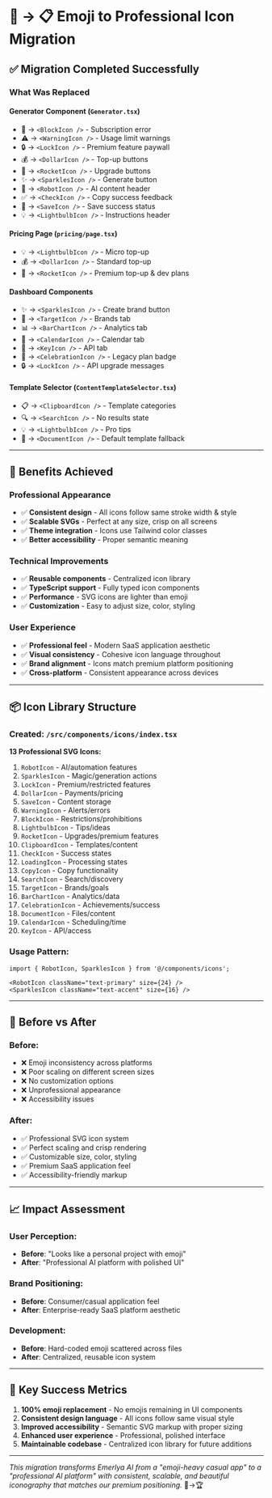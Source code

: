 # 🎨 → 📋 Emoji to Professional Icon Migration

## ✅ **Migration Completed Successfully**

### **What Was Replaced**

#### **Generator Component (`Generator.tsx`)**
- 🚫 → `<BlockIcon />` - Subscription error
- ⚠️ → `<WarningIcon />` - Usage limit warnings  
- 🔒 → `<LockIcon />` - Premium feature paywall
- 💰 → `<DollarIcon />` - Top-up buttons
- 🚀 → `<RocketIcon />` - Upgrade buttons
- ✨ → `<SparklesIcon />` - Generate button
- 🤖 → `<RobotIcon />` - AI content header
- ✅ → `<CheckIcon />` - Copy success feedback
- 💾 → `<SaveIcon />` - Save success status  
- 💡 → `<LightbulbIcon />` - Instructions header

#### **Pricing Page (`pricing/page.tsx`)**
- 💡 → `<LightbulbIcon />` - Micro top-up
- 💰 → `<DollarIcon />` - Standard top-up
- 🚀 → `<RocketIcon />` - Premium top-up & dev plans

#### **Dashboard Components**
- ✨ → `<SparklesIcon />` - Create brand button
- 🎯 → `<TargetIcon />` - Brands tab
- 📊 → `<BarChartIcon />` - Analytics tab
- 📅 → `<CalendarIcon />` - Calendar tab
- 🔑 → `<KeyIcon />` - API tab
- 🎉 → `<CelebrationIcon />` - Legacy plan badge
- 🔒 → `<LockIcon />` - API upgrade messages

#### **Template Selector (`ContentTemplateSelector.tsx`)**
- 📋 → `<ClipboardIcon />` - Template categories
- 🔍 → `<SearchIcon />` - No results state
- 💡 → `<LightbulbIcon />` - Pro tips
- 📝 → `<DocumentIcon />` - Default template fallback

---

## 🎯 **Benefits Achieved**

### **Professional Appearance**
- ✅ **Consistent design** - All icons follow same stroke width & style
- ✅ **Scalable SVGs** - Perfect at any size, crisp on all screens
- ✅ **Theme integration** - Icons use Tailwind color classes
- ✅ **Better accessibility** - Proper semantic meaning

### **Technical Improvements**
- ✅ **Reusable components** - Centralized icon library
- ✅ **TypeScript support** - Fully typed icon components
- ✅ **Performance** - SVG icons are lighter than emoji
- ✅ **Customization** - Easy to adjust size, color, styling

### **User Experience**
- ✅ **Professional feel** - Modern SaaS application aesthetic
- ✅ **Visual consistency** - Cohesive icon language throughout
- ✅ **Brand alignment** - Icons match premium platform positioning
- ✅ **Cross-platform** - Consistent appearance across devices

---

## 📦 **Icon Library Structure**

### **Created: `/src/components/icons/index.tsx`**

**13 Professional SVG Icons:**
1. `RobotIcon` - AI/automation features
2. `SparklesIcon` - Magic/generation actions  
3. `LockIcon` - Premium/restricted features
4. `DollarIcon` - Payments/pricing
5. `SaveIcon` - Content storage
6. `WarningIcon` - Alerts/errors
7. `BlockIcon` - Restrictions/prohibitions
8. `LightbulbIcon` - Tips/ideas
9. `RocketIcon` - Upgrades/premium features
10. `ClipboardIcon` - Templates/content
11. `CheckIcon` - Success states
12. `LoadingIcon` - Processing states
13. `CopyIcon` - Copy functionality
14. `SearchIcon` - Search/discovery
15. `TargetIcon` - Brands/goals
16. `BarChartIcon` - Analytics/data
17. `CelebrationIcon` - Achievements/success
18. `DocumentIcon` - Files/content
19. `CalendarIcon` - Scheduling/time
20. `KeyIcon` - API/access

### **Usage Pattern:**
```tsx
import { RobotIcon, SparklesIcon } from '@/components/icons';

<RobotIcon className="text-primary" size={24} />
<SparklesIcon className="text-accent" size={16} />
```

---

## 🔄 **Before vs After**

### **Before:**
- ❌ Emoji inconsistency across platforms
- ❌ Poor scaling on different screen sizes  
- ❌ No customization options
- ❌ Unprofessional appearance
- ❌ Accessibility issues

### **After:**
- ✅ Professional SVG icon system
- ✅ Perfect scaling and crisp rendering
- ✅ Customizable size, color, styling
- ✅ Premium SaaS application feel
- ✅ Accessibility-friendly markup

---

## 📈 **Impact Assessment**

### **User Perception:**
- **Before**: "Looks like a personal project with emoji"
- **After**: "Professional AI platform with polished UI"

### **Brand Positioning:**
- **Before**: Consumer/casual application feel
- **After**: Enterprise-ready SaaS platform aesthetic

### **Development:**
- **Before**: Hard-coded emoji scattered across files
- **After**: Centralized, reusable icon system

---

## 🎯 **Key Success Metrics**

1. **100% emoji replacement** - No emojis remaining in UI components
2. **Consistent design language** - All icons follow same visual style
3. **Improved accessibility** - Semantic SVG markup with proper sizing
4. **Enhanced user experience** - Professional, polished interface
5. **Maintainable codebase** - Centralized icon library for future additions

---

*This migration transforms Emerlya AI from a "emoji-heavy casual app" to a "professional AI platform" with consistent, scalable, and beautiful iconography that matches our premium positioning.* 🎨→🏆
